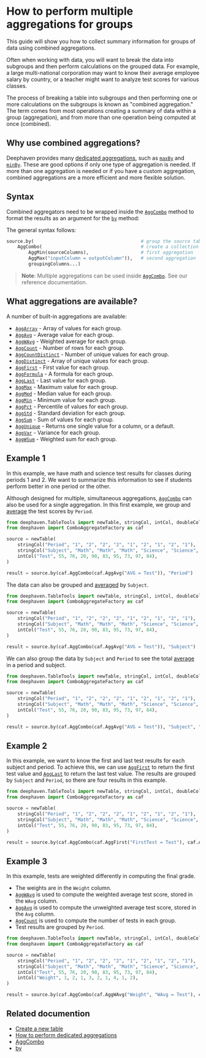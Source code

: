 # How to perform multiple aggregations for groups

This guide will show you how to collect summary information for groups of data using combined aggregations.

Often when working with data, you will want to break the data into subgroups and then perform calculations on the grouped data. For example, a large multi-national corporation may want to know their average employee salary by country, or a teacher might want to analyze test scores for various classes.

The process of breaking a table into subgroups and then performing one or more calculations on the subgroups is known as "combined aggregation." The term comes from most operations creating a summary of data within a group (aggregation), and from more than one operation being computed at once (combined).

## Why use combined aggregations?

Deephaven provides many [dedicated aggregations](https://deephaven.io/core/docs/how-to-guides/dedicated-aggregations), such as [`maxBy`](https://deephaven.io/core/docs/reference/table-operations/group-and-aggregate/maxBy) and [`minBy`](https://deephaven.io/core/docs/reference/table-operations/group-and-aggregate/minBy). These are good options if only one type of aggregation is needed. If more than one aggregation is needed or if you have a custom aggregation, combined aggregations are a more efficient and more flexible solution.

## Syntax

Combined aggregators need to be wrapped inside the [`AggCombo`](https://deephaven.io/core/docs/reference/table-operations/group-and-aggregate/AggCombo) method to format the results as an argument for the [`by`](https://deephaven.io/core/docs/reference/table-operations/group-and-aggregate/by) method:

The general syntax follows:

```python
source.by(                                       # group the source table using .by
    AggCombo(                                    # create a collection of aggregators
        AggMin(sourceColumns),                   # first aggregation
        AggMax("inputColumn = outputColumn")),   # second aggregation
        groupingColumns...)
```

> **Note**: Multiple aggregations can be used inside [`AggCombo`](https://deephaven.io/core/docs/reference/table-operations/group-and-aggregate/AggCombo). See our reference documentation.

## What aggregations are available?

A number of built-in aggregations are available:

- [`AggArray`](https://deephaven.io/core/docs/reference/table-operations/group-and-aggregate/AggArray) - Array of values for each group.
- [`AggAvg`](https://deephaven.io/core/docs/reference/table-operations/group-and-aggregate/AggAvg) - Average value for each group.
- [`AggWAvg`](https://deephaven.io/core/docs/reference/table-operations/group-and-aggregate/AggWAvg) - Weighted average for each group.
- [`AggCount`](https://deephaven.io/core/docs/reference/table-operations/group-and-aggregate/AggCount) - Number of rows for each group.
- [`AggCountDistinct`](https://deephaven.io/core/docs/reference/table-operations/group-and-aggregate/AggCountDistinct) - Number of unique values for each group.
- [`AggDistinct`](https://deephaven.io/core/docs/reference/table-operations/group-and-aggregate/AggDistinct) - Array of unique values for each group.
- [`AggFirst`](https://deephaven.io/core/docs/reference/table-operations/group-and-aggregate/AggFirst) - First value for each group.
- [`AggFormula`](https://deephaven.io/core/docs/reference/table-operations/group-and-aggregate/AggFormula) - A formula for each group.
- [`AggLast`](https://deephaven.io/core/docs/reference/table-operations/group-and-aggregate/AggLast) - Last value for each group.
- [`AggMax`](https://deephaven.io/core/docs/reference/table-operations/group-and-aggregate/AggMax) - Maximum value for each group.
- [`AggMed`](https://deephaven.io/core/docs/reference/table-operations/group-and-aggregate/AggMed) - Median value for each group.
- [`AggMin`](https://deephaven.io/core/docs/reference/table-operations/group-and-aggregate/AggMin) - Minimum value for each group.
- [`AggPct`](https://deephaven.io/core/docs/reference/table-operations/group-and-aggregate/AggPct) - Percentile of values for each group.
- [`AggStd`](https://deephaven.io/core/docs/reference/table-operations/group-and-aggregate/AggStd) - Standard deviation for each group.
- [`AggSum`](https://deephaven.io/core/docs/reference/table-operations/group-and-aggregate/AggSum) - Sum of values for each group.
- [`AggUnique`](https://deephaven.io/core/docs/reference/table-operations/group-and-aggregate/AggUnique) - Returns one single value for a column, or a default.
- [`AggVar`](https://deephaven.io/core/docs/reference/table-operations/group-and-aggregate/AggVar) - Variance for each group.
- [`AggWSum`](https://deephaven.io/core/docs/reference/table-operations/group-and-aggregate/AggWSum) - Weighted sum for each group.

## Example 1

In this example, we have math and science test results for classes during periods 1 and 2. We want to summarize this information to see if students perform better in one period or the other.

Although designed for multiple, simultaneous aggregations, [`AggCombo`](https://deephaven.io/core/docs/reference/table-operations/group-and-aggregate/AggCombo) can also be used for a single aggregation. In this first example, we group and [average](https://deephaven.io/core/docs/reference/table-operations/group-and-aggregate/AggAvg) the test scores by `Period`.

```python
from deephaven.TableTools import newTable, stringCol, intCol, doubleCol
from deephaven import ComboAggregateFactory as caf

source = newTable(
    stringCol("Period", "1", "2", "2", "2", "1", "2", "1", "2", "1"),
    stringCol("Subject", "Math", "Math", "Math", "Science", "Science", "Science", "Math", "Science", "Math"),
    intCol("Test", 55, 76, 20, 90, 83, 95, 73, 97, 84),
)

result = source.by(caf.AggCombo(caf.AggAvg("AVG = Test")), "Period")
```

The data can also be grouped and [averaged](https://deephaven.io/core/docs/reference/table-operations/group-and-aggregate/AggAvg) by `Subject`.

```python
from deephaven.TableTools import newTable, stringCol, intCol, doubleCol
from deephaven import ComboAggregateFactory as caf

source = newTable(
    stringCol("Period", "1", "2", "2", "2", "1", "2", "1", "2", "1"),
    stringCol("Subject", "Math", "Math", "Math", "Science", "Science", "Science", "Math", "Science", "Math"),
    intCol("Test", 55, 76, 20, 90, 83, 95, 73, 97, 84),
)

result = source.by(caf.AggCombo(caf.AggAvg("AVG = Test")), "Subject")
```

We can also group the data by `Subject` and `Period` to see the total [average](https://deephaven.io/core/docs/reference/table-operations/group-and-aggregate/AggAvg) in a period and subject.

```python
from deephaven.TableTools import newTable, stringCol, intCol, doubleCol
from deephaven import ComboAggregateFactory as caf

source = newTable(
    stringCol("Period", "1", "2", "2", "2", "1", "2", "1", "2", "1"),
    stringCol("Subject", "Math", "Math", "Math", "Science", "Science", "Science", "Math", "Science", "Math"),
    intCol("Test", 55, 76, 20, 90, 83, 95, 73, 97, 84),
)

result = source.by(caf.AggCombo(caf.AggAvg("AVG = Test")), "Subject", "Period")
```

## Example 2

In this example, we want to know the first and last test results for each subject and period. To achieve this, we can use [`AggFirst`](https://deephaven.io/core/docs/reference/table-operations/group-and-aggregate/AggFirst) to return the first test value and [`AggLast`](https://deephaven.io/core/docs/reference/table-operations/group-and-aggregate/AggLast) to return the last test value. The results are grouped by `Subject` and `Period`, so there are four results in this example.

```python
from deephaven.TableTools import newTable, stringCol, intCol, doubleCol
from deephaven import ComboAggregateFactory as caf

source = newTable(
    stringCol("Period", "1", "2", "2", "2", "1", "2", "1", "2", "1"),
    stringCol("Subject", "Math", "Math", "Math", "Science", "Science", "Science", "Math", "Science", "Math"),
    intCol("Test", 55, 76, 20, 90, 83, 95, 73, 97, 84),
)

result = source.by(caf.AggCombo(caf.AggFirst("FirstTest = Test"), caf.AggLast("LastTest = Test")), "Subject", "Period")
```

## Example 3

In this example, tests are weighted differently in computing the final grade.

- The weights are in the `Weight` column.
- [`AggWAvg`](https://deephaven.io/core/docs/reference/table-operations/group-and-aggregate/AggWAvg) is used to compute the weighted average test score, stored in the `WAvg` column.
- [`AggAvg`](https://deephaven.io/core/docs/reference/table-operations/group-and-aggregate/AggAvg) is used to compute the unweighted average test score, stored in the `Avg` column.
- [`AggCount`](https://deephaven.io/core/docs/reference/table-operations/group-and-aggregate/AggCount) is used to compute the number of tests in each group.
- Test results are grouped by `Period`.

```python
from deephaven.TableTools import newTable, stringCol, intCol, doubleCol
from deephaven import ComboAggregateFactory as caf

source = newTable(
    stringCol("Period", "1", "2", "2", "2", "1", "2", "1", "2", "1"),
    stringCol("Subject", "Math", "Math", "Math", "Science", "Science", "Science", "Math", "Science", "Math"),
    intCol("Test", 55, 76, 20, 90, 83, 95, 73, 97, 84),
    intCol("Weight", 1, 2, 1, 3, 2, 1, 4, 1, 2),
)

result = source.by(caf.AggCombo(caf.AggWAvg("Weight", "WAvg = Test"), caf.AggAvg("Avg = Test"), caf.AggCount("NumTests")), "Period")
```

## Related documention

- [Create a new table](https://deephaven.io/core/docs/how-to-guides/new-table)
- [How to perform dedicated aggregations](https://deephaven.io/core/docs/how-to-guides/dedicated-aggregations)
- [AggCombo](https://deephaven.io/core/docs/reference/table-operations/group-and-aggregate/AggCombo)
- [by](https://deephaven.io/core/docs/reference/table-operations/group-and-aggregate/by)
